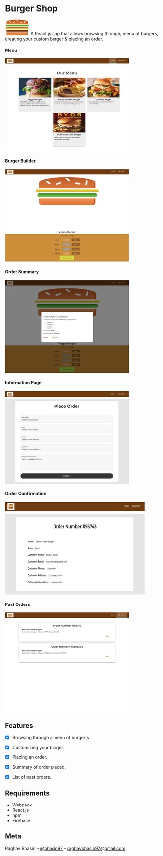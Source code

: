 # Burger Shop

<img src="img/logo.png" width="78" height="50">
A React.js app that allows browsing through, menu of burgers, creating your custom burger & placing an order.



#### Menu
<kbd><img src="img/menu.png" width="400" height="300"></kbd>

#### Burger Builder
<kbd><img src="img/builder.png" width="400" height="300"></kbd>

#### Order Summary
<kbd><img src="img/orderSummary.png" width="400" height="300"></kbd>

#### Information Page
<kbd><img src="img/info.png" width="400" height="300"></kbd>

#### Order Confirmation
<kbd><img src="img/confirmation.png" width="450" height="300"></kbd>

#### Past Orders
<kbd><img src="img/past.png" width="400" height="320"></kbd>

## Features
- [x] Browsing through a menu of burger's
- [x] Customizing your burger.
- [x] Placing an order.
- [x] Summary of order placed.
- [x] List of past orders.


## Requirements

- Webpack
- React.js
- npm
- Firebase



## Meta

Raghav Bhasin – [@bhasin97](https://github.com/raghavbhasin97) – raghavbhasin97@gmail.com


